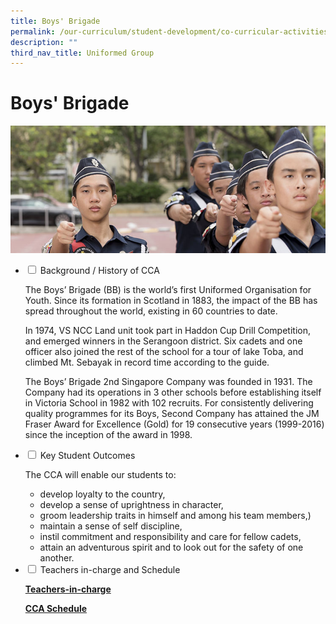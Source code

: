 ```yaml
---
title: Boys' Brigade
permalink: /our-curriculum/student-development/co-curricular-activities/uniformed-groups/boys-brigade/
description: ""
third_nav_title: Uniformed Group
---
```

# **Boys' Brigade**

![](/images/Boys_Brigade.jpg)


<ul class="jekyllcodex_accordion">
  <li>
    <input type="checkbox" id="accordion1">
    <label for="accordion1">Background / History of CCA</label>
    <div>
      <p>The Boys’ Brigade (BB) is the world’s first Uniformed Organisation for Youth. Since its formation in Scotland in 1883, the impact of the BB has spread throughout the world, existing in 60 countries to date.</p>
			<p>In 1974, VS NCC Land unit took part in Haddon Cup Drill Competition, and emerged winners in the Serangoon district. Six cadets and one officer also joined the rest of the school for a tour of lake Toba, and climbed Mt. Sebayak in record time according to the guide.</p>
			<p>The Boys’ Brigade 2nd Singapore Company was founded in 1931. The Company had its operations in 3 other schools before establishing itself in Victoria School in 1982 with 102 recruits. For consistently delivering quality programmes for its Boys, Second Company has attained the JM Fraser Award for Excellence (Gold) for 19 consecutive years (1999-2016) since the inception of the award in 1998.</p>
    </div>
	</li>
	  <li>
    <input type="checkbox" id="accordion2">
    <label for="accordion2">Key Student Outcomes</label>
    <div>
			<p>The CCA will enable our students to:</p>
			<ul><li>develop loyalty to the country,</li><li>develop a sense of uprightness in character,</li><li>groom leadership traits in himself and among his team members,)</li><li>maintain a sense of self discipline,</li><li>instil commitment and responsibility and care for fellow cadets,</li><li>attain an adventurous spirit and to look out for the safety of one another.</li></ul>
    </div>
	</li> 
	  <li>
    <input type="checkbox" id="accordion3">
    <label for="accordion3">Teachers in-charge and Schedule</label>
    <div>
			<p><a href="/our-people/staff/cca-teachers/"><b>Teachers-in-charge</b></a></p>
			<p><a href="/cca-schedule/"><b>CCA Schedule</b></a></p>
    </div>
	</li> 
	</ul>